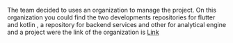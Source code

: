 The team decided to uses an organization to manage the project. On this organization you could find the two developments repositories for flutter and kotlin , a repository for backend services and other for analytical engine
and a project were the link of the organization is [Link](https://github.com/MobileAppsProjects)

